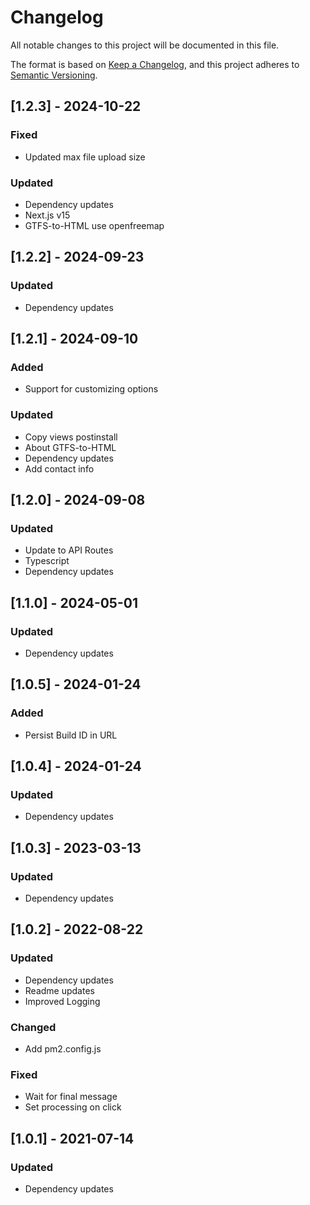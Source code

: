 # Changelog

All notable changes to this project will be documented in this file.

The format is based on [Keep a Changelog](https://keepachangelog.com/en/1.0.0/),
and this project adheres to [Semantic Versioning](https://semver.org/spec/v2.0.0.html).

## [1.2.3] - 2024-10-22
### Fixed
- Updated max file upload size

### Updated
- Dependency updates
- Next.js v15
- GTFS-to-HTML use openfreemap

## [1.2.2] - 2024-09-23
### Updated
- Dependency updates

## [1.2.1] - 2024-09-10
### Added
- Support for customizing options

### Updated
- Copy views postinstall
- About GTFS-to-HTML
- Dependency updates
- Add contact info

## [1.2.0] - 2024-09-08
### Updated
- Update to API Routes
- Typescript
- Dependency updates

## [1.1.0] - 2024-05-01
### Updated
- Dependency updates

## [1.0.5] - 2024-01-24
### Added
- Persist Build ID in URL

## [1.0.4] - 2024-01-24
### Updated
- Dependency updates

## [1.0.3] - 2023-03-13
### Updated
- Dependency updates

## [1.0.2] - 2022-08-22
### Updated
- Dependency updates
- Readme updates
- Improved Logging

### Changed
- Add pm2.config.js

### Fixed
- Wait for final message
- Set processing on click

## [1.0.1] - 2021-07-14
### Updated
- Dependency updates
